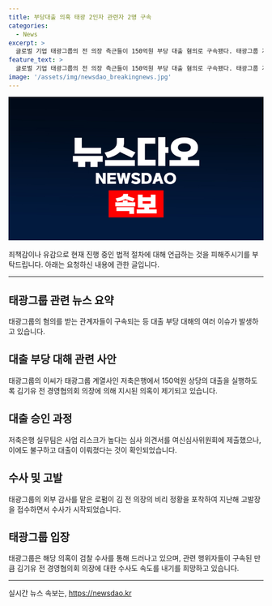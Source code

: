 ```yaml
---
title: 부당대출 의혹 태광 2인자 관련자 2명 구속
categories:
  - News
excerpt: >
  글로벌 기업 태광그룹의 전 의장 측근들이 150억원 부당 대출 혐의로 구속됐다. 태광그룹 계열사 저축은행을 통해 이루어진 대출은 김 전 의장이 개입했음이 의심된다. 비리는 로펌의 감사를 통해 밝혀졌으며, 해당 사건은 검찰 수사를 통해 진행 중이다. 태광그룹은 사건을 통해 실체를 드러내고, 의장에 대한 추가 수사를 요구하고 있다. #구속 #대출 #태광
feature_text: >
  글로벌 기업 태광그룹의 전 의장 측근들이 150억원 부당 대출 혐의로 구속됐다. 태광그룹 계열사 저축은행을 통해 이루어진 대출은 김 전 의장이 개입했음이 의심된다. 비리는 로펌의 감사를 통해 밝혀졌으며, 해당 사건은 검찰 수사를 통해 진행 중이다. 태광그룹은 사건을 통해 실체를 드러내고, 의장에 대한 추가 수사를 요구하고 있다. #구속 #대출 #태광
image: '/assets/img/newsdao_breakingnews.jpg'
---
```


<p><img src="/assets/img/newsdao_breakingnews.jpg" alt="implanttips 속보" /></p>

<p>죄책감이나 유감으로 현재 진행 중인 법적 절차에 대해 언급하는 것을 피해주시기를 부탁드립니다. 아래는 요청하신 내용에 관한 글입니다.</p>

<hr />

<h2 data-ke-size="size26">태광그룹 관련 뉴스 요약</h2>

<p data-ke-size="size16">태광그룹의 혐의를 받는 관계자들이 구속되는 등 대출 부당 대해의 여러 이슈가 발생하고 있습니다.</p>

<h2 data-ke-size="size26">대출 부당 대해 관련 사안</h2>

<p data-ke-size="size16">태광그룹의 이씨가 태광그룹 계열사인 저축은행에서 150억원 상당의 대출을 실행하도록 김기유 전 경영협의회 의장에 의해 지시된 의혹이 제기되고 있습니다.</p>

<h2 data-ke-size="size26">대출 승인 과정</h2>

<p data-ke-size="size16">저축은행 실무팀은 사업 리스크가 높다는 심사 의견서를 여신심사위원회에 제출했으나, 이에도 불구하고 대출이 이뤄졌다는 것이 확인되었습니다.</p>

<h2 data-ke-size="size26">수사 및 고발</h2>

<p data-ke-size="size16">태광그룹의 외부 감사를 맡은 로펌이 김 전 의장의 비리 정황을 포착하여 지난해 고발장을 접수하면서 수사가 시작되었습니다.</p>

<h2 data-ke-size="size26">태광그룹 입장</h2>

<p data-ke-size="size16">태광그룹은 해당 의혹이 검찰 수사를 통해 드러나고 있으며, 관련 행위자들이 구속된 만큼 김기유 전 경영협의회 의장에 대한 수사도 속도를 내기를 희망하고 있습니다.</p>

<hr />
실시간 뉴스 속보는, <a href="https://newsdao.kr" rel="dofollow">https://newsdao.kr</a>


